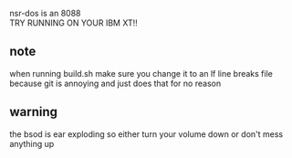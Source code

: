 nsr-dos is an 8088<br />
TRY RUNNING ON YOUR IBM XT!!
## note
when running build.sh make sure you change it to an lf line breaks file because git is annoying and just does that for no reason
## warning
the bsod is ear exploding so either turn your volume down or don't mess anything up